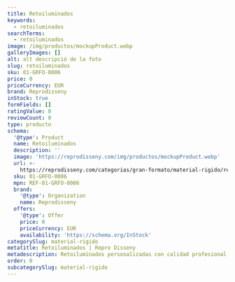```yaml
---
title: Retoiluminados
keywords:
  - retoiluminados
searchTerms:
  - retoiluminados
image: /img/productos/mockupProduct.webp
galleryImages: []
alt: alt descripció de la foto
slug: retoiluminados
sku: 01-GRFO-0006
price: 0
priceCurrency: EUR
brand: Reprodisseny
inStock: true
formFields: []
ratingValue: 0
reviewCount: 0
type: producto
schema:
  '@type': Product
  name: Retoiluminados
  description: ''
  image: 'https://reprodisseny.com/img/productos/mockupProduct.webp'
  url: >-
    https://reprodisseny.com/categorias/gran-formato/material-rigido/retoiluminados
  sku: 01-GRFO-0006
  mpn: REF-01-GRFO-0006
  brand:
    '@type': Organization
    name: Reprodisseny
  offers:
    '@type': Offer
    price: 0
    priceCurrency: EUR
    availability: 'https://schema.org/InStock'
categorySlug: material-rigido
metatitle: Retoiluminados | Repro Disseny
metadescription: Retoiluminados personalizadas con calidad profesional en Cataluña.
order: 0
subcategorySlug: material-rigido
---
```


